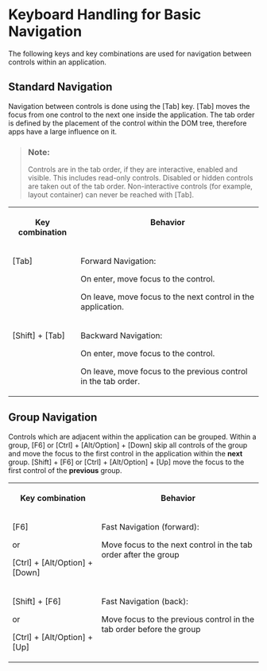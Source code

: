 <!-- loiob59f13d3586c4196b28e92683e9dff19 -->

# Keyboard Handling for Basic Navigation

The following keys and key combinations are used for navigation between controls within an application.



## Standard Navigation

Navigation between controls is done using the [Tab\] key. [Tab\] moves the focus from one control to the next one inside the application. The tab order is defined by the placement of the control within the DOM tree, therefore apps have a large influence on it.

> ### Note:  
> Controls are in the tab order, if they are interactive, enabled and visible. This includes read-only controls. Disabled or hidden controls are taken out of the tab order. Non-interactive controls \(for example, layout container\) can never be reached with [Tab\].


<table>
<tr>
<th valign="top">

Key combination



</th>
<th valign="top">

Behavior



</th>
</tr>
<tr>
<td valign="top">

[Tab\]



</td>
<td valign="top">

Forward Navigation:

On enter, move focus to the control.

On leave, move focus to the next control in the application.



</td>
</tr>
<tr>
<td valign="top">

 [Shift\] + [Tab\] 



</td>
<td valign="top">

Backward Navigation:

On enter, move focus to the control.

On leave, move focus to the previous control in the tab order.



</td>
</tr>
</table>



## Group Navigation

Controls which are adjacent within the application can be grouped. Within a group, [F6\] or  [Ctrl\] + [Alt/Option\] + [Down\]  skip all controls of the group and move the focus to the first control in the application within the **next** group.  [Shift\] + [F6\]  or  [Ctrl\] + [Alt/Option\] + [Up\] move the focus to the first control of the **previous** group.


<table>
<tr>
<th valign="top">

Key combination



</th>
<th valign="top">

Behavior



</th>
</tr>
<tr>
<td valign="top">

[F6\] 

or

 [Ctrl\] + [Alt/Option\] + [Down\] 



</td>
<td valign="top">

Fast Navigation \(forward\):

Move focus to the next control in the tab order after the group



</td>
</tr>
<tr>
<td valign="top">

 [Shift\] + [F6\]  

or

 [Ctrl\] + [Alt/Option\] + [Up\] 



</td>
<td valign="top">

Fast Navigation \(back\):

Move focus to the previous control in the tab order before the group



</td>
</tr>
</table>

